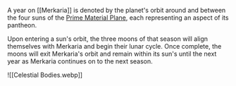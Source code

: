 A year on [[Merkaria]] is denoted by the planet's orbit around and between the four suns of the [Prime Material Plane](https://forgottenrealms.fandom.com/wiki/Prime_Material_plane), each representing an aspect of its pantheon. 

Upon entering a sun's orbit, the three moons of that season will align themselves with Merkaria and begin their lunar cycle. Once complete, the moons will exit Merkaria's orbit and remain within its sun's until the next year as Merkaria continues on to the next season.

![[Celestial Bodies.webp]]